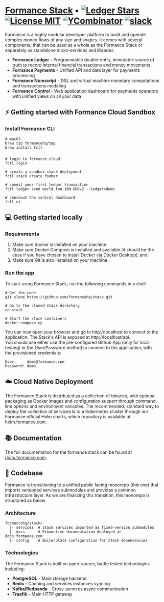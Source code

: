 # [Formance Stack](https://formance.com) • [![Ledger Stars](https://img.shields.io/github/stars/formancehq/ledger?label=Ledger%20stars)](https://github.com/formancehq/ledger/stargazers) [![License MIT](https://img.shields.io/badge/license-mit-purple)](https://github.com/formancehq/ledger/blob/main/LICENSE) [![YCombinator](https://img.shields.io/badge/Backed%20by-Y%20Combinator-%23f26625)](https://www.ycombinator.com/companies/formance-fka-numary) [![slack](https://img.shields.io/badge/slack-formance-brightgreen.svg?logo=slack)](https://bit.ly/formance-slack)

Formance is a highly modular developer platform to build and operate complex money flows of any size and shapes. It comes with several components, that can be used as a whole as the Formance Stack or separately as standalone micro-services and libraries:

- **Formance Ledger** - Programmable double-entry, immutable source of truth to record internal financial transactions and money movements
- **Formance Payments** - Unified API and data layer for payments processing
- **Formance Numscript** - DSL and virtual machine monetary computations and transactions modeling
- **Formance Control** - Web application dashboard for payments operators with unified views on all your data

## ⚡️ Getting started with Formance Cloud Sandbox

### Install Formance CLI

```SHELL
# macOS
brew tap formancehq/tap
brew install fctl
```

### 
```SHELL
# login to formance cloud
fctl login

# create a sandbox stack deployment
fctl stack create foobar

# commit your first ledger transaction
fctl ledger send world foo 100 EUR/2 --ledger=demo

# checkout the control dashboard
fctl ui
```

## 💻 Getting started locally

### Requirements
1. Make sure docker is installed on your machine.
2. Make sure Docker Compose is installed and available (it should be the case if you have chosen to install Docker via Docker Desktop); and
3. Make sure Git is also installed on your machine.


### Run the app
To start using Formance Stack, run the following commands in a shell:

```
# Get the code
git clone https://github.com/formancehq/stack.git

# Go to the cloned stack directory
cd stack

# Start the stack containers
docker-compose up
```

You can now open your browser and go to http://localhost to connect to the application. The Stack's API is exposed at http://localhost/api.    
You should use either use the pre-configured Github App (only for local testing) or the User/Password method to connect to the application, with the provisioned credentials:

```
User:     demo@formance.com
Password: demo
```

## ☁️ Cloud Native Deployment

The Formance Stack is distributed as a collection of binaries, with optional packaging as Docker images and configuration support through command line options and environment variables. The recommended, standard way to deploy the collection of services is to a Kubernetes cluster through our Formance official Helm charts, which repository is available at [helm.formance.com](https://helm.formance.com/).

## 📚 Documentation

The full documentation for the formance stack can be found at [docs.formance.com](https://docs.formance.com)

## 💽 Codebase

Formance is transitioning to a unified public facing monorepo (this one) that imports versioned services submodules and provides a common infrastructure layer. As we are finalizing this transition, this monorepo is structured as below

### Architecture

```
formancehq/stack/
  |- services  # Stack services imported as fixed-version submodules
  |- docs      # Exhaustive documentation deployed at docs.formance.com
  |- config    # Boilerplate configuration for stack dependencies
```

### Technologies

The Formance Stack is built on open-source, battle tested technologies including:

- **PostgreSQL** - Main storage backend
- **Redis** - Caching and services instances syncing
- **Kafka/Redpanda** - Cross-services async communication
- **Traefik** - Main HTTP gateway
